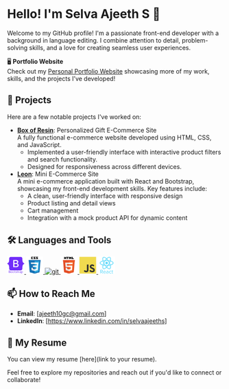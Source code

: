 # Hello! I'm Selva Ajeeth S 👋

Welcome to my GitHub profile! I'm a passionate front-end developer with a background in language editing. I combine attention to detail, problem-solving skills, and a love for creating seamless user experiences.

🖥️ **Portfolio Website**  
Check out my [Personal Portfolio Website](https://selvaajeeths.github.io/My-Portfolio/) showcasing more of my work, skills, and the projects I’ve developed!

## 🚀 Projects
Here are a few notable projects I've worked on:

- **[Box of Resin](https://selvaajeeths.github.io/Box-of-Resin-Personalized-Gift-E-Commerce-Site/)**: Personalized Gift E-Commerce Site  
A fully functional e-commerce website developed using HTML, CSS, and JavaScript.  
  - Implemented a user-friendly interface with interactive product filters and search functionality.
  - Designed for responsiveness across different devices.
- **[Leon](https://selvaajeeths.github.io/Mini-E-Commerce-Site/)**: Mini E-Commerce Site  
  A mini e-commerce application built with React and Bootstrap, showcasing my front-end development skills. Key features include:  
  - A clean, user-friendly interface with responsive design  
  - Product listing and detail views  
  - Cart management
  - Integration with a mock product API for dynamic content

## 🛠️ Languages and Tools
<p align="left"> <a href="https://getbootstrap.com" target="_blank" rel="noreferrer"> <img src="https://raw.githubusercontent.com/devicons/devicon/master/icons/bootstrap/bootstrap-plain-wordmark.svg" alt="bootstrap" width="40" height="40"/> </a> <a href="https://www.w3schools.com/css/" target="_blank" rel="noreferrer"> <img src="https://raw.githubusercontent.com/devicons/devicon/master/icons/css3/css3-original-wordmark.svg" alt="css3" width="40" height="40"/> </a> <a href="https://git-scm.com/" target="_blank" rel="noreferrer"> <img src="https://www.vectorlogo.zone/logos/git-scm/git-scm-icon.svg" alt="git" width="40" height="40"/> </a> <a href="https://www.w3.org/html/" target="_blank" rel="noreferrer"> <img src="https://raw.githubusercontent.com/devicons/devicon/master/icons/html5/html5-original-wordmark.svg" alt="html5" width="40" height="40"/> </a> <a href="https://developer.mozilla.org/en-US/docs/Web/JavaScript" target="_blank" rel="noreferrer"> <img src="https://raw.githubusercontent.com/devicons/devicon/master/icons/javascript/javascript-original.svg" alt="javascript" width="40" height="40"/> </a> <a href="https://reactjs.org/" target="_blank" rel="noreferrer"> <img src="https://raw.githubusercontent.com/devicons/devicon/master/icons/react/react-original-wordmark.svg" alt="react" width="40" height="40"/> </a> </p>


## 📫 How to Reach Me
- **Email**: [ajeeth10gc@gmail.com]
- **LinkedIn**: [https://www.linkedin.com/in/selvaajeeths]

## 📄 My Resume
You can view my resume [here](link to your resume).

Feel free to explore my repositories and reach out if you'd like to connect or collaborate!
